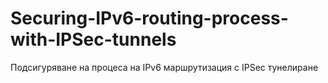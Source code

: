 # Securing-IPv6-routing-process-with-IPSec-tunnels
Подсигуряване на процеса на IPv6 маршрутизация с IPSec тунелиране
